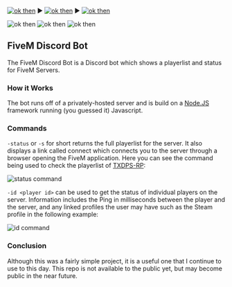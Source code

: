 [![ok then](https://img.shields.io/badge/-Home-blue?style=for-the-badge)](https://astonaceman.github.io) ▶ [![ok then](https://img.shields.io/badge/-Projects-blue?style=for-the-badge)](https://astonaceman.github.io/projects) ▶ [![ok then](https://img.shields.io/badge/-FiveM%20Discord%20Bot-purple?style=for-the-badge)](https://astonaceman.github.io/projects/fivemdiscordbot)

![ok then](https://img.shields.io/badge/-NodeJS-green?logo=node.js) ![ok then](https://img.shields.io/badge/-JSON-red?logo=json) ![ok then](https://img.shields.io/badge/-Discord%20API-9cf?logo=discord)

## FiveM Discord Bot
The FiveM Discord Bot is a Discord bot which shows a playerlist and status for FiveM Servers.

### How it Works
The bot runs off of a privately-hosted server and is build on a [Node.JS](https://nodejs.org)  framework running (you guessed it) Javascript.

### Commands
`-status` or `-s` for short returns the full playerlist for the server. It also displays a link called connect which connects you to the server through a browser opening the FiveM application. Here you can see the command being used to check the playerlist of [TXDPS-RP](https://txdps-rp.com/):

![status command](https://astonaceman.github.io/resources/img1.PNG)

`-id <player id>` can be used to get the status of individual players on the server. Information includes the Ping in milliseconds between the player and the server, and any linked profiles the user may have such as the Steam profile in the following example:

![id command](https://astonaceman.github.io/resources/img2.PNG)

### Conclusion
Although this was a fairly simple project, it is a useful one that I continue to use to this day. This repo is not available to the public yet, but may become public in the near future.
